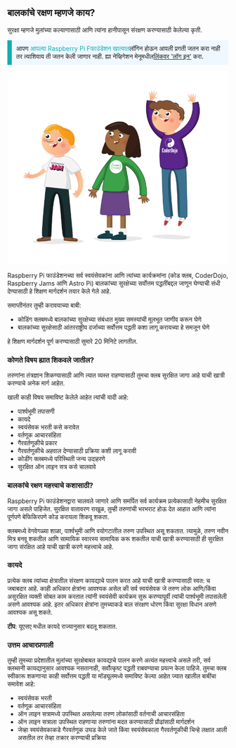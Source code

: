 ## बालकांचे रक्षण म्हणजे काय?

सुरक्षा म्हणजे मुलांच्या कल्याणासाठी आणि त्यांना हानीपासून संरक्षण करण्यासाठी केलेल्या कृती.

<p style="border-left: solid; border-width:10px; border-color: #0faeb0; background-color: aliceblue; padding: 10px;">
आपण <span style="color: #0faeb0">आपल्या Raspberry Pi Fफाउंडेशन खात्यात</span>लॉगिन होऊन आपली प्रगती जतन करा नाही तर त्याशिवाय ती जतन केली जाणार नाही. ह्या नेव्हिगेशन मेनूमधील<a href="https://my.raspberrypi.org/login">लिंकवर 'लॉग इन'</a> करा.
</p>

![तीन युवक आहेत.](images/3-RPF-Kids.png)

Raspberry Pi फाउंडेशनच्या सर्व स्वयंसेवकांना आणि त्यांच्या कार्यक्रमांना (कोड क्लब, CoderDojo, Raspberry Jams आणि Astro Pi) बालकांच्या सुरक्षेच्या सर्वोत्तम पद्धतींबद्दल जाणून घेण्याची संधी देण्यासाठी हे शिक्षण मार्गदर्शन तयार केले गेले आहे.

समाप्तीनंतर तुम्ही करावयाच्या बाबी:

* कोडिंग क्लबमध्ये बालकांच्या सुरक्षेच्या संबंधात मुख्य समस्यांची मूलभूत जाणीव करून घेणे
* बालकांच्या सुरक्षेसाठी आंतरराष्ट्रीय दर्जाच्या सर्वोत्तम पद्धती कशा लागू करायच्या हे समजून घेणे

हे शिक्षण मार्गदर्शन पूर्ण करण्यासाठी सुमारे 20 मिनिटे लागतील.

### कोणते विषय ह्यात शिकवले जातील?

तरुणांना तंत्रज्ञान शिकण्यासाठी आणि त्यात व्यस्त राहण्यासाठी तुमचा क्लब सुरक्षित जागा आहे याची खात्री करण्याचे अनेक मार्ग आहेत.

खाली काही विषय समाविष्ट केलेले आहेत त्यांची यादी आहे:

* पार्श्वभूमी तपासणी
* कायदे
* स्वयंसेवक भरती कसे करावेत
* वर्तणूक आचारसंहिता
* गैरवर्तणूकीचे प्रकार
* गैरवर्तणूकीचे अहवाल देण्यासाठी प्रक्रिया कशी लागू करावी
* कोडींग क्लबमध्ये परिस्थिती जन्य उदाहरणे
* सुरक्षित ऑन लाइन सत्र कसे चालवावे

### बालकांचे रक्षण महत्त्वाचे कशासाठी?

Raspberry Pi फाउंडेशनद्वारा चालवले जाणारे आणि समर्पित सर्व कार्यक्रम प्रत्येकासाठी नेहमीच सुरक्षित जागा असले पाहिजेत. सुरक्षित वातावरण राखूळ, तुम्ही तरुणांची भरभराट होऊ देत आहात आणि त्यांना पूर्णपणे बेफिकिरपणे कोड करायला शिकवू शकता.

क्लबमध्ये वेगवेगळ्या शाळा, पार्श्वभूमी आणि वयोगटातील तरुण उपस्थित असू शकतात. त्यामुळे, तरुण नवीन मित्र बनवू शकतील आणि सामायिक स्वारस्य सामायिक करू शकतील याची खात्री करण्यासाठी ही सुरक्षित जागा संरक्षित आहे याची खात्री करणे महत्त्वाचे आहे.

### कायदे

प्रत्येक क्लब त्यांच्या क्षेत्रातील संरक्षण कायद्याचे पालन करत आहे याची खात्री करण्यासाठी स्वत: च जबाबदार आहे. काही अधिकार क्षेत्रांना आवश्यक असेल की सर्व स्वयंसेवक जे तरुण लोक आणि/किंवा असुरक्षित व्यक्ती सोबत काम करतात त्यांनी स्वयंसेवी कार्यक्रम सुरू करण्यापूर्वी त्यांची पार्श्वभूमी तपासलेली असणे आवश्यक आहे. इतर अधिकार क्षेत्रांना तुमच्याकडे बाल संरक्षण धोरण किंवा सुरक्षा विधान असणे आवश्यक असू शकते.

**टीप**: यूएसए मधील कायदे राज्यानुसार बदलू शकतात.

### उत्तम आचारप्रणाली

तुम्ही तुमच्या प्रदेशातील मुलांच्या सुरक्षेबाबत कायद्याचे पालन करणे अत्यंत महत्त्वाचे असले तरी, सर्व क्लब्सनी कायद्यानुसार आवश्यक नसतानाही, सर्वोत्कृष्ट पद्धती राबवण्याचा प्रयत्न केला पाहिजे. तुमचा क्लब स्वीकारू शकणार्‍या काही सर्वोत्तम पद्धती या मॉड्यूलमध्ये समाविष्ट केल्या आहेत ज्यात खालील बाबींचा समावेश आहे:

* स्वयंसेवक भरती
* वर्तणूक आचारसंहिता
* ऑन लाइन सत्रामध्ये उपस्थित असलेल्या तरुण लोकांसाठी वर्तनाची आचारसंहिता
* ऑन लाइन सत्राला उपस्थित राहणार्‍या तरुणांना मदत करण्यासाठी प्रौढांसाठी मार्गदर्शन
* जेव्हा स्वयंसेवकाकडे गैरवर्तणूक उघड केले जाते किंवा स्वयंसेवकाला गैरवर्तणूकीची चिन्हे लक्षात आली असतील तर तेव्हा तक्रार करण्याची प्रक्रिया
